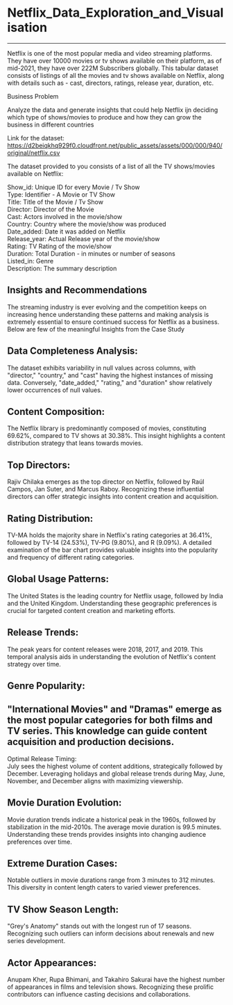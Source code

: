 # Netflix_Data_Exploration_and_Visualisation
---------------------------------------------------------------------------------------------------------------------------------------------------------------------------
Netflix is one of the most popular media and video streaming platforms. They have over 10000 movies or tv shows available on their platform, as of mid-2021, they have over 222M Subscribers globally. This tabular dataset consists of listings of all the movies and tv shows available on Netflix, along with details such as - cast, directors, ratings, release year, duration, etc.

Business Problem

Analyze the data and generate insights that could help Netflix ijn deciding which type of shows/movies to produce and how they can grow the business in different countries

Link for the dataset: https://d2beiqkhq929f0.cloudfront.net/public_assets/assets/000/000/940/original/netflix.csv

The dataset provided to you consists of a list of all the TV shows/movies available on Netflix:

Show_id: Unique ID for every Movie / Tv Show
<br>
Type: Identifier - A Movie or TV Show
<br>
Title: Title of the Movie / Tv Show
<br>
Director: Director of the Movie
<br>
Cast: Actors involved in the movie/show
<br>
Country: Country where the movie/show was produced
<br>
Date_added: Date it was added on Netflix
<br>
Release_year: Actual Release year of the movie/show
<br>
Rating: TV Rating of the movie/show
<br>
Duration: Total Duration - in minutes or number of seasons
<br>
Listed_in: Genre
<br>
Description: The summary description

**Insights and Recommendations**
---------------------------------------------------------------------------------------------------------------------------------------------------------------------------
The streaming industry is ever evolving and the competition keeps on increasing
hence understanding these patterns and making analysis is extremely essential to
ensure continued success for Netflix as a business.
Below are few of the meaningful Insights from the Case Study

Data Completeness Analysis:
---------------------------------------------------------------------------------------------------------------------------------------------------------------------------
The dataset exhibits variability in null values across columns, with "director,"
"country," and "cast" having the highest instances of missing data. Conversely,
"date_added," "rating," and "duration" show relatively lower occurrences of null values.

Content Composition:
---------------------------------------------------------------------------------------------------------------------------------------------------------------------------
The Netflix library is predominantly composed of movies, constituting 69.62%,
compared to TV shows at 30.38%. This insight highlights a content distribution
strategy that leans towards movies.

Top Directors:
---------------------------------------------------------------------------------------------------------------------------------------------------------------------------
Rajiv Chilaka emerges as the top director on Netflix, followed by Raúl Campos, Jan
Suter, and Marcus Raboy. Recognizing these influential directors can offer strategic
insights into content creation and acquisition.

Rating Distribution:
---------------------------------------------------------------------------------------------------------------------------------------------------------------------------
TV-MA holds the majority share in Netflix's rating categories at 36.41%, followed by
TV-14 (24.53%), TV-PG (9.80%), and R (9.09%). A detailed examination of the bar chart
provides valuable insights into the popularity and frequency of different rating
categories.

Global Usage Patterns:
---------------------------------------------------------------------------------------------------------------------------------------------------------------------------
The United States is the leading country for Netflix usage, followed by India and the
United Kingdom. Understanding these geographic preferences is crucial for targeted
content creation and marketing efforts.

Release Trends:
---------------------------------------------------------------------------------------------------------------------------------------------------------------------------
The peak years for content releases were 2018, 2017, and 2019. This temporal analysis
aids in understanding the evolution of Netflix's content strategy over time.

Genre Popularity:
---------------------------------------------------------------------------------------------------------------------------------------------------------------------------
"International Movies" and "Dramas" emerge as the most popular categories for both
films and TV series. This knowledge can guide content acquisition and production
decisions.
---------------------------------------------------------------------------------------------------------------------------------------------------------------------------
Optimal Release Timing:
<br>
July sees the highest volume of content additions, strategically followed by
December. Leveraging holidays and global release trends during May, June,
November, and December aligns with maximizing viewership.

Movie Duration Evolution:
---------------------------------------------------------------------------------------------------------------------------------------------------------------------------
Movie duration trends indicate a historical peak in the 1960s, followed by stabilization
in the mid-2010s. The average movie duration is 99.5 minutes. Understanding these
trends provides insights into changing audience preferences over time.

Extreme Duration Cases:
---------------------------------------------------------------------------------------------------------------------------------------------------------------------------
Notable outliers in movie durations range from 3 minutes to 312 minutes. This
diversity in content length caters to varied viewer preferences.

TV Show Season Length:
---------------------------------------------------------------------------------------------------------------------------------------------------------------------------
"Grey's Anatomy" stands out with the longest run of 17 seasons. Recognizing such
outliers can inform decisions about renewals and new series development.

Actor Appearances:
---------------------------------------------------------------------------------------------------------------------------------------------------------------------------
Anupam Kher, Rupa Bhimani, and Takahiro Sakurai have the highest number of
appearances in films and television shows. Recognizing these prolific contributors
can influence casting decisions and collaborations.


